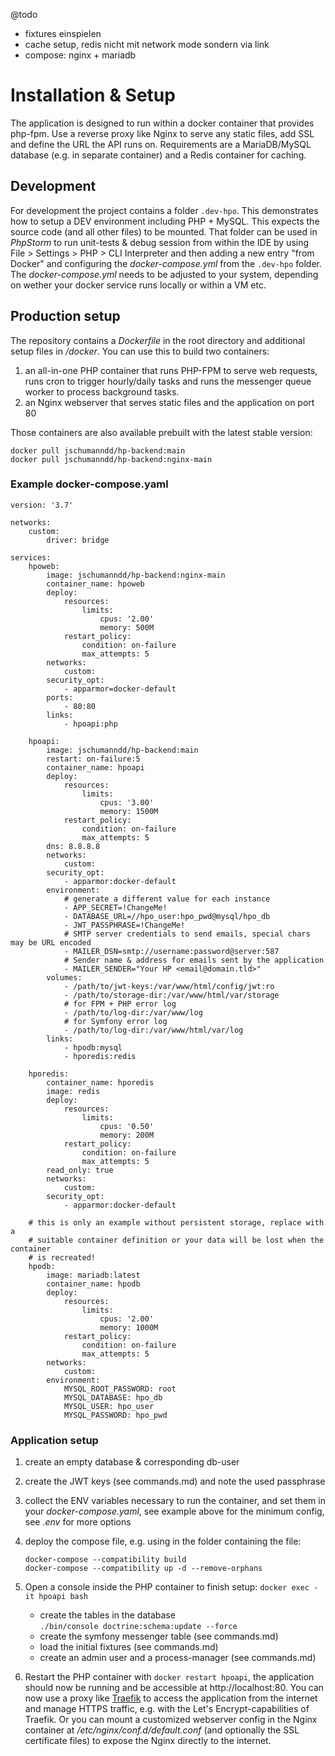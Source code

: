 @todo
* fixtures einspielen
* cache setup, redis nicht mit network mode sondern via link
* compose: nginx + mariadb

# Installation & Setup

The application is designed to run within a docker container that provides
php-fpm. Use a reverse proxy like Nginx to serve any static files, add SSL and
define the URL the API runs on.
Requirements are a MariaDB/MySQL database (e.g. in separate container) and
a Redis container for caching.

## Development

For development the project contains a folder `.dev-hpo`. This demonstrates how
to setup a DEV environment including PHP + MySQL. This expects the source code
(and all other files) to be mounted. That folder can be used in _PhpStorm_ to
run unit-tests & debug session from within the IDE by using File > Settings >
PHP > CLI Interpreter and then adding a new entry "from Docker" and
configuring the _docker-compose.yml_ from the `.dev-hpo` folder.  
The _docker-compose.yml_ needs to be adjusted to your system, depending on
wether your docker service runs locally or within a VM etc.

## Production setup

The repository contains a _Dockerfile_ in the root directory and additional setup
files in _/docker_. You can use this to build two containers:

1. an all-in-one PHP container that runs PHP-FPM to serve web requests, runs
   cron to trigger hourly/daily tasks and runs the messenger queue worker to
   process background tasks.
2. an Nginx webserver that serves static files and the application on port 80

Those containers are also available prebuilt with the latest stable version:
```shell
docker pull jschumanndd/hp-backend:main
docker pull jschumanndd/hp-backend:nginx-main
```

### Example docker-compose.yaml
```
version: '3.7'

networks:
    custom:
        driver: bridge

services:
    hpoweb:
        image: jschumanndd/hp-backend:nginx-main
        container_name: hpoweb
        deploy:
            resources:
                limits:
                    cpus: '2.00'
                    memory: 500M
            restart_policy:
                condition: on-failure
                max_attempts: 5
        networks:
            custom:
        security_opt:
            - apparmor=docker-default
        ports:
            - 80:80
        links:
            - hpoapi:php

    hpoapi:
        image: jschumanndd/hp-backend:main
        restart: on-failure:5
        container_name: hpoapi
        deploy:
            resources:
                limits:
                    cpus: '3.00'
                    memory: 1500M
            restart_policy:
                condition: on-failure
                max_attempts: 5
        dns: 8.8.8.8
        networks:
            custom:
        security_opt:
            - apparmor:docker-default
        environment:
            # generate a different value for each instance
            - APP_SECRET=!ChangeMe!
            - DATABASE_URL=//hpo_user:hpo_pwd@mysql/hpo_db
            - JWT_PASSPHRASE=!ChangeMe!
            # SMTP server credentials to send emails, special chars may be URL encoded
            - MAILER_DSN=smtp://username:password@server:587
            # Sender name & address for emails sent by the application
            - MAILER_SENDER="Your HP <email@domain.tld>"
        volumes:
            - /path/to/jwt-keys:/var/www/html/config/jwt:ro
            - /path/to/storage-dir:/var/www/html/var/storage
            # for FPM + PHP error log
            - /path/to/log-dir:/var/www/log
            # for Symfony error log
            - /path/to/log-dir:/var/www/html/var/log
        links:
            - hpodb:mysql
            - hporedis:redis

    hporedis:
        container_name: hporedis
        image: redis
        deploy:
            resources:
                limits:
                    cpus: '0.50'
                    memory: 200M
            restart_policy:
                condition: on-failure
                max_attempts: 5
        read_only: true
        networks:
            custom:
        security_opt:
            - apparmor:docker-default

    # this is only an example without persistent storage, replace with a
    # suitable container definition or your data will be lost when the container
    # is recreated!
    hpodb:
        image: mariadb:latest
        container_name: hpodb
        deploy:
            resources:
                limits:
                    cpus: '2.00'
                    memory: 1000M
            restart_policy:
                condition: on-failure
                max_attempts: 5
        networks:
            custom:
        environment:
            MYSQL_ROOT_PASSWORD: root
            MYSQL_DATABASE: hpo_db
            MYSQL_USER: hpo_user
            MYSQL_PASSWORD: hpo_pwd
```

### Application setup
1. create an empty database & corresponding db-user 
2. create the JWT keys (see commands.md) and note the used passphrase
3. collect the ENV variables necessary to run the container, and set them in your
   _docker-compose.yaml_, see example above for the minimum config, see _.env_
   for more options
4. deploy the compose file, e.g. using in the folder containing the file:
   ```
   docker-compose --compatibility build
   docker-compose --compatibility up -d --remove-orphans
   ```
5. Open a console inside the PHP container to finish setup:
   `docker exec -it hpoapi bash`
   * create the tables in the database  
   `./bin/console doctrine:schema:update --force`
   * create the symfony messenger table (see commands.md)
   * load the initial fixtures (see commands.md)
   * create an admin user and a process-manager (see commands.md)

6. Restart the PHP container with `docker restart hpoapi`, the application 
   should now be running and be accessible at http://localhost:80. You can now
   use a proxy like [Traefik](https://doc.traefik.io/traefik/) to access the
   application from the internet and manage HTTPS traffic, e.g. with the 
   Let's Encrypt-capabilities of Traefik. Or you can mount a customized webserver
   config in the Nginx container at _/etc/nginx/conf.d/default.conf_ (and
   optionally the SSL certificate files) to expose the Nginx directly to the
   internet.